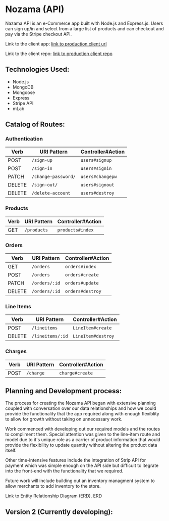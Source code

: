 # Nozama (API)

Nazama API is an e-Commerce app built with Node.js and Express.js. Users can sign up/in and select from a large list of products and can checkout and pay via the Stripe checkout API.

Link to the client app:
[link to production client url](https://fundefined-statesmen.github.io/browser-template/#)

Link to the client repo:
[link to production client repo](https://github.com/fundefined-statesmen/browser-template)


## Technologies Used:
  - Node.js
  - MongoDB
  - Mongoose
  - Express
  - Stripe API
  - mLab


## Catalog of Routes:

### Authentication

| Verb   | URI Pattern            | Controller#Action |
|--------|------------------------|-------------------|
| POST   | `/sign-up`             | `users#signup`    |
| POST   | `/sign-in`             | `users#signin`    |
| PATCH  | `/change-password/`    | `users#changepw`  |
| DELETE | `/sign-out/`           | `users#signout`   |
| DELETE | `/delete-account`      | `users#destroy`   |


### Products

| Verb   | URI Pattern            | Controller#Action |
|--------|------------------------|-------------------|
| GET    | `/products`            | `products#index`    |

### Orders

| Verb   | URI Pattern            | Controller#Action |
|--------|------------------------|-------------------|
| GET    | `/orders`              | `orders#index`    |
| POST   | `/orders`              | `orders#create`   |
| PATCH  | `/orders/:id`          | `orders#update`   |
| DELETE | `/orders/:id`          | `orders#destroy`  |

### Line Items

| Verb   | URI Pattern            | Controller#Action |
|--------|------------------------|-------------------|
| POST   | `/lineitems`              | `LineItem#create`   |
| DELETE | `/lineitems/:id`          | `LineItem#destroy`  |

### Charges

| Verb   | URI Pattern            | Controller#Action |
|--------|------------------------|-------------------|
| POST   | `/charge`              | `charge#create`   |

## Planning and Development process:
The process for creating the Nozama API began with extensive planning coupled with conversation over our data relationships and how we could provide the functionality that the app required along with enough flexiblity to allow for growth without taking on unnecessary work.

Work commenced with developing out our required models and the routes to compliment them. Special attention was given to the line-item route and model due to it's unique role as a carrier of product information that would provide the flexibility to update quantity without altering the product data itself.

Other time-intensive features include the integration of Strip API for payment which was simple enough on the API side but difficult to itegrate into the front-end with the functionality that we required.

Future work will include building out an inventory managment system to allow merchants to add inventory to the store.

Link to Entity Relationship Diagram (ERD).
[ERD](https://imgur.com/HOiWW92)


## Version 2 (Currently developing):
